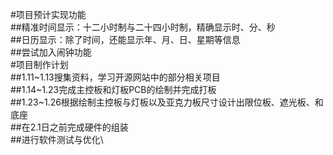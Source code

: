 #项目预计实现功能\
##精准时间显示：十二小时制与二十四小时制，精确显示时、分、秒\
##日历显示：除了时间，还能显示年、月、日、星期等信息\
##尝试加入闹钟功能\
#项目制作计划\
##1.11~1.13搜集资料，学习开源网站中的部分相关项目\
##1.14~1.23完成主控板和灯板PCB的绘制并完成打板\
##1.23~1.26根据绘制主控板与灯板以及亚克力板尺寸设计出限位板、遮光板、和底座\
##在2.1日之前完成硬件的组装\
##进行软件测试与优化\
